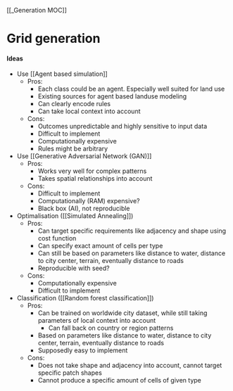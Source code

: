 [[_Generation MOC]]
# Grid generation

#### Ideas
- Use [[Agent based simulation]]
	- Pros:
		- Each class could be an agent. Especially well suited for land use
		- Existing sources for agent based landuse modeling
		- Can clearly encode rules
		- Can take local context into account
	- Cons:
		* Outcomes unpredictable and highly sensitive to input data
		* Difficult to implement
		* Computationally expensive
		* Rules might be arbitrary
- Use [[Generative Adversarial Network (GAN)]]
	- Pros:
		* Works very well for complex patterns
		* Takes spatial relationships into account
	- Cons:
		* Difficult to implement
		* Computationally (RAM) expensive?
		* Black box (AI), not reproducible
- Optimalisation ([[Simulated Annealing]])
	- Pros:
		- Can target specific requirements like adjacency and shape using cost function
		- Can specify exact amount of cells per type
		- Can still be based on parameters like distance to water, distance to city center, terrain, eventually distance to roads
		- Reproducible with seed?
	- Cons:
		- Computationally expensive 
		- Difficult to implement
- Classification ([[Random forest classification]])
	- Pros:
		- Can be trained on worldwide city dataset, while still taking parameters of local context into account
		  - Can fall back on country or region patterns
		- Based on parameters like distance to water, distance to city center, terrain, eventually distance to roads
		- Supposedly easy to implement
	- Cons:
		- Does not take shape and adjacency into account, cannot target specific patch shapes
		- Cannot produce a specific amount of cells of given type
